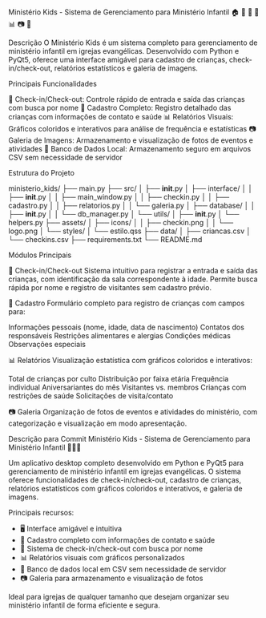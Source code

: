 Ministério Kids - Sistema de Gerenciamento para Ministério Infantil
🏠 🧒 👦 👧 📊 📷 🔄

Descrição
O Ministério Kids é um sistema completo para gerenciamento de ministério infantil em igrejas evangélicas. Desenvolvido com Python e PyQt5, oferece uma interface amigável para cadastro de crianças, check-in/check-out, relatórios estatísticos e galeria de imagens.

Principais Funcionalidades

🔄 Check-in/Check-out: Controle rápido de entrada e saída das crianças com busca por nome
📝 Cadastro Completo: Registro detalhado das crianças com informações de contato e saúde
📊 Relatórios Visuais: Gráficos coloridos e interativos para análise de frequência e estatísticas
📷 Galeria de Imagens: Armazenamento e visualização de fotos de eventos e atividades
💾 Banco de Dados Local: Armazenamento seguro em arquivos CSV sem necessidade de servidor

Estrutura do Projeto

ministerio_kids/
├── main.py
├── src/
│   ├── __init__.py
│   ├── interface/
│   │   ├── __init__.py
│   │   ├── main_window.py
│   │   ├── checkin.py
│   │   ├── cadastro.py
│   │   ├── relatorios.py
│   │   └── galeria.py
│   ├── database/
│   │   ├── __init__.py
│   │   └── db_manager.py
│   └── utils/
│       ├── __init__.py
│       └── helpers.py
├── assets/
│   ├── icons/
│   │   ├── checkin.png
│   │   └── logo.png
│   └── styles/
│       └── estilo.qss
├── data/
│   ├── criancas.csv
│   └── checkins.csv
├── requirements.txt
└── README.md

Módulos Principais

🔄 Check-in/Check-out
Sistema intuitivo para registrar a entrada e saída das crianças, com identificação da sala correspondente à idade. Permite busca rápida por nome e registro de visitantes sem cadastro prévio.

📝 Cadastro
Formulário completo para registro de crianças com campos para:

Informações pessoais (nome, idade, data de nascimento)
Contatos dos responsáveis
Restrições alimentares e alergias
Condições médicas
Observações especiais

📊 Relatórios
Visualização estatística com gráficos coloridos e interativos:

Total de crianças por culto
Distribuição por faixa etária
Frequência individual
Aniversariantes do mês
Visitantes vs. membros
Crianças com restrições de saúde
Solicitações de visita/contato

📷 Galeria
Organização de fotos de eventos e atividades do ministério, com categorização e visualização em modo apresentação.

Descrição para Commit
Ministério Kids - Sistema de Gerenciamento para Ministério Infantil 🧒👦👧

Um aplicativo desktop completo desenvolvido em Python e PyQt5 para gerenciamento 
de ministério infantil em igrejas evangélicas. O sistema oferece funcionalidades 
de check-in/check-out, cadastro de crianças, relatórios estatísticos com gráficos 
coloridos e interativos, e galeria de imagens.

Principais recursos:
- 🖥️ Interface amigável e intuitiva
- 📝 Cadastro completo com informações de contato e saúde
- 🔄 Sistema de check-in/check-out com busca por nome
- 📊 Relatórios visuais com gráficos personalizados
- 💾 Banco de dados local em CSV sem necessidade de servidor
- 📷 Galeria para armazenamento e visualização de fotos

Ideal para igrejas de qualquer tamanho que desejam organizar seu ministério infantil
de forma eficiente e segura.